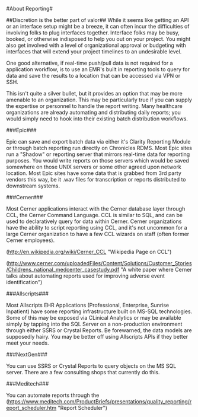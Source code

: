 #About Reporting#

##Discretion is the better part of valor##
While it seems like getting an API or an interface setup might be a breeze, it can often incur the difficulties of involving folks to plug interfaces together. Interface folks may be busy, booked, or otherwise indisposed to help you out on your project. You might also get involved with a level of organizational approval or budgeting with interfaces that will extend your project timelines to an undesirable level.

One good alternative, if real-time push/pull data is not required for a application workflow, is to use an EMR's built in reporting tools to query for data and save the results to a location that can be accessed via VPN or SSH.

This isn't quite a silver bullet, but it provides an option that may be more amenable to an organization. This may be particularly true if you can supply the expertise or personnel to handle the report writing. Many healthcare organizations are already automating and distributing daily reports; you would simply need to hook into their existing batch distribution workflows.

###Epic###

Epic can save and export batch data via either it's Clarity Reporting Module or through batch reporting run directly on Chronicles RDMS. Most Epic sites run a "Shadow" or reporting server that mirrors real-time data for reporting purposes. You would write reports on those servers which would be saved somewhere on those UNIX servers or some other agreed upon network location. Most Epic sites have some data that is grabbed from 3rd party vendors this way, be it .wav files for transcription or reports distributed to downstream systems.

###Cerner###

Most Cerner applications interact with the Cerner database layer through CCL, the Cerner Command Language. CCL is similar to SQL, and can be used to declaratively query for data within Cerner. Cerner organizations have the ability to script reporting using CCL, and it's not uncommon for a large Cerner organization to have a few CCL wizards on staff (often former Cerner employees).

(http://en.wikipedia.org/wiki/Cerner_CCL "Wikipedia Page on CCL")

(http://www.cerner.com/uploadedFiles/Content/Solutions/Customer_Stories/Childrens_national_medcenter_casestudy.pdf "A white paper where Cerner talks about automating reports used for improving adverse event identification")

###Allscripts###

Most Allscripts EHR Applications (Professional, Enterprise, Sunrise Inpatient) have some reporting infrastructure built on MS-SQL technologies. Some of this may be exposed via CLinical Analytics or may be available simply by tapping into the SQL Server on a non-production environment through either SSRS or Crystal Reports. Be forewarned, the data models are supposedly hairy. You may be better off using Allscripts APIs if they better meet your needs.

###NextGen###

You can use SSRS or Crystal Reports to query objects on the MS SQL server. There are a few consulting shops that currently do this.

###Meditech###

You can automate reports through the (https://www.meditech.com/ProductBriefs/presentations/quality_reporting/report_scheduler.htm "Report Scheduler")
